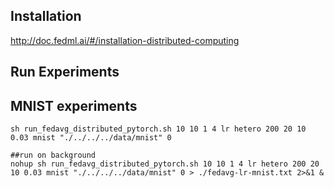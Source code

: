 ## Installation
http://doc.fedml.ai/#/installation-distributed-computing

## Run Experiments

## MNIST experiments
```
sh run_fedavg_distributed_pytorch.sh 10 10 1 4 lr hetero 200 20 10 0.03 mnist "./../../../data/mnist" 0

##run on background
nohup sh run_fedavg_distributed_pytorch.sh 10 10 1 4 lr hetero 200 20 10 0.03 mnist "./../../../data/mnist" 0 > ./fedavg-lr-mnist.txt 2>&1 &
```
